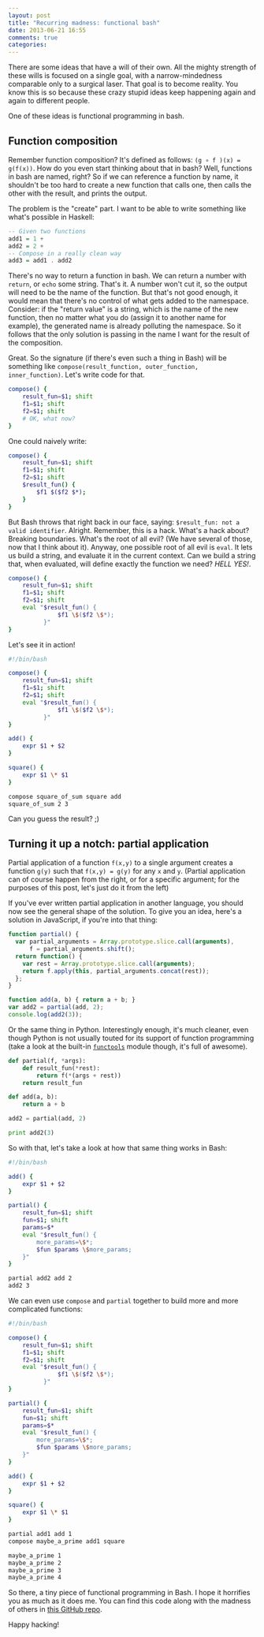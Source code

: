 ```yaml
---
layout: post
title: "Recurring madness: functional bash"
date: 2013-06-21 16:55
comments: true
categories:
---
```


There are some ideas that have a will of their own. All the mighty strength of
these wills is focused on a single goal, with a narrow-mindedness comparable
only to a surgical laser. That goal is to become reality. You know this is so
because these crazy stupid ideas keep happening again and again to different
people.

One of these ideas is functional programming in bash.

<!-- more -->

## Function composition

Remember function composition? It's defined as follows: `(g ∘ f )(x) =
g(f(x))`. How do you even start thinking about that in bash? Well, functions in
bash are named, right? So if we can reference a function by name, it shouldn't
be too hard to create a new function that calls one, then calls the other with
the result, and prints the output.

The problem is the "create" part. I want to be able to write something like
what's possible in Haskell:

```haskell
-- Given two functions
add1 = 1 +
add2 = 2 +
-- Compose in a really clean way
add3 = add1 . add2
```

There's no way to return a function in bash. We can return a number with
`return`, or `echo` some string. That's it. A number won't cut it, so the output
will need to be the name of the function. But that's not good enough, it would
mean that there's no control of what gets added to the namespace. Consider: if
the "return value" is a string, which is the name of the new function, then no
matter what you do (assign it to another name for example), the generated name
is already polluting the namespace. So it follows that the only solution is
passing in the name I want for the result of the composition.

Great. So the signature (if there's even such a thing in Bash) will be something
like `compose(result_function, outer_function, inner_function)`. Let's write
code for that.

```bash
compose() {
    result_fun=$1; shift
    f1=$1; shift
    f2=$1; shift
    # OK, what now?
}
```

One could naively write:

```bash
compose() {
    result_fun=$1; shift
    f1=$1; shift
    f2=$1; shift
    $result_fun() {
        $f1 $($f2 $*);
    }
}
```

But Bash throws that right back in our face, saying: `$result_fun: not a valid
identifier`. Alright. Remember, this is a hack. What's a hack about? Breaking
boundaries. What's the root of all evil? (We have several of those, now that I
think about it). Anyway, one possible root of all evil is `eval`. It lets us
build a string, and evaluate it in the current context. Can we build a string
that, when evaluated, will define exactly the function we need? *HELL YES!*.

```bash
compose() {
    result_fun=$1; shift
    f1=$1; shift
    f2=$1; shift
    eval "$result_fun() {
              $f1 \$($f2 \$*);
          }"
}
```

Let's see it in action!

```bash
#!/bin/bash

compose() {
    result_fun=$1; shift
    f1=$1; shift
    f2=$1; shift
    eval "$result_fun() {
              $f1 \$($f2 \$*);
          }"
}

add() {
    expr $1 + $2
}

square() {
    expr $1 \* $1
}

compose square_of_sum square add
square_of_sum 2 3
```

Can you guess the result? ;)

## Turning it up a notch: partial application

Partial application of a function `f(x,y)` to a single argument creates a
function `g(y)` such that `f(x,y) = g(y)` for any `x` and `y`. (Partial
application can of course happen from the right, or for a specific argument; for
the purposes of this post, let's just do it from the left)

If you've ever written partial application in another language, you should now
see the general shape of the solution. To give you an idea, here's a solution in
JavaScript, if you're into that thing:

```js
function partial() {
  var partial_arguments = Array.prototype.slice.call(arguments),
      f = partial_arguments.shift();
  return function() {
    var rest = Array.prototype.slice.call(arguments);
    return f.apply(this, partial_arguments.concat(rest));
  };
}

function add(a, b) { return a + b; }
var add2 = partial(add, 2);
console.log(add2(3));
```

Or the same thing in Python. Interestingly enough, it's much cleaner, even
though Python is not usually touted for its support of function programming
(take a look at the built-in [`functools`][3] module though, it's full of awesome).

```python
def partial(f, *args):
    def result_fun(*rest):
        return f(*(args + rest))
    return result_fun

def add(a, b):
    return a + b

add2 = partial(add, 2)

print add2(3)
```

So with that, let's take a look at how that same thing works in Bash:

```bash
#!/bin/bash

add() {
    expr $1 + $2
}

partial() {
    result_fun=$1; shift
    fun=$1; shift
    params=$*
    eval "$result_fun() {
        more_params=\$*;
        $fun $params \$more_params;
    }"
}

partial add2 add 2
add2 3
```

We can even use `compose` and `partial` together to build more and more
complicated functions:

```bash
#!/bin/bash

compose() {
    result_fun=$1; shift
    f1=$1; shift
    f2=$1; shift
    eval "$result_fun() {
              $f1 \$($f2 \$*);
          }"
}

partial() {
    result_fun=$1; shift
    fun=$1; shift
    params=$*
    eval "$result_fun() {
        more_params=\$*;
        $fun $params \$more_params;
    }"
}

add() {
    expr $1 + $2
}

square() {
    expr $1 \* $1
}

partial add1 add 1
compose maybe_a_prime add1 square

maybe_a_prime 1
maybe_a_prime 2
maybe_a_prime 3
maybe_a_prime 4
```

So there, a tiny piece of functional programming in Bash. I hope it horrifies
you as much as it does me. You can find this code along with the madness of
others in [this GitHub repo][2].

Happy hacking!


 [1]: http://quasimal.com/posts/2012-05-21-funsh.html
 [2]: https://github.com/abesto/fun.sh
 [3]: http://docs.python.org/2/library/functools.html‎
